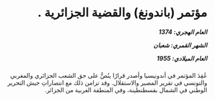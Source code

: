 <h1 dir="rtl">مؤتمر (باندونغ) والقضية الجزائرية .</h1>

<h5 dir="rtl">العام الهجري:  1374

الشهر القمري: شعبان

العام الميلادي: 1955</h5>

<p dir="rtl">عُقِدَ المؤتمر في أندونيسيا وأصدر قرارًا ينُصُّ على حق الشعب الجزائري والمغربي والتونسي في تقرير المصير والاستقلال. وقد تزامن ذلك مع انتصاراتِ جيش التحرير الوطني في الشمال بقسطنطينة، وفي المنطقة الغربية من الجزائر.</p></br>
